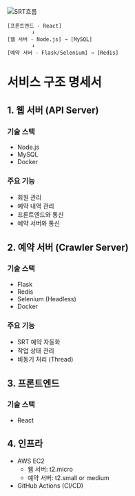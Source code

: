 ![SRT흐름](https://github.com/user-attachments/assets/8f3bbee5-a31d-4348-a5a3-7d96e56c4010)


```
[프론트엔드 - React]
        ↓
[웹 서버 - Node.js] → [MySQL]
        ↓
[예약 서버 - Flask/Selenium] → [Redis]
```

# 서비스 구조 명세서

## 1. 웹 서버 (API Server)
### 기술 스택
- Node.js
- MySQL
- Docker

### 주요 기능
- 회원 관리
- 예약 내역 관리
- 프론트엔드와 통신
- 예약 서버와 통신

## 2. 예약 서버 (Crawler Server)
### 기술 스택
- Flask
- Redis
- Selenium (Headless)
- Docker

### 주요 기능
- SRT 예약 자동화
- 작업 상태 관리
- 비동기 처리 (Thread)

## 3. 프론트엔드
### 기술 스택
- React

## 4. 인프라
- AWS EC2
  - 웹 서버: t2.micro 
  - 예약 서버: t2.small or medium
- GitHub Actions (CI/CD)

